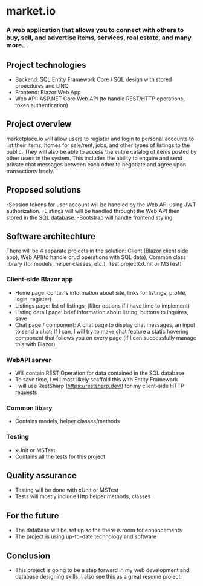 # market.io
### A web application that allows you to connect with others to buy, sell, and advertise items, services, real estate, and many more... 

## Project technologies
- Backend: SQL Entity Framework Core / SQL design with stored proecdures and LINQ
- Frontend: Blazor Web App
- Web API: ASP.NET Core Web API (to handle REST/HTTP operations, token authentication) 

## Project overview
marketplace.io will allow users to register and login to personal accounts to list their items, homes for sale/rent, jobs, and other types of listings to the public. They will also be able to access the entire catalog of items posted by other users in the system. This includes the ability to enquire and send private chat messages between each other to negotiate and agree upon transactions freely.

## Proposed solutions
-Session tokens for user account will be handled by the Web API using JWT authorization.
-Listings will will be handled throught the Web API then stored in the SQL database.
-Bootstrap will handle frontend styling

## Software architechture
There will be 4 separate projects in the solution: Client (Blazor client side app), Web API(to handle crud operations with SQL data), Common class library (for models, helper classes, etc.), Test project(xUnit or MSTest)

### Client-side Blazor app
- Home page: contains information about site, links for listings, profile, login, register)
- Listings page: list of listings, (filter options if I have time to implement) 
- Listing detail page: brief information about listing, buttons to inquires, save
- Chat page / component: A chat page to display chat messages, an input to send a chat; If I can, I will try to make chat feature a static hovering component that follows you on every page (if I can successfully manage this with Blazor)

### WebAPI server
- Will contain REST Operation for data contained in the SQL database
- To save time, I will most likely scaffold this with Entity Framework
- I will use RestSharp (https://restsharp.dev/) for my client-side HTTP requests

### Common libary 
- Contains models, helper classes/methods

### Testing
- xUnit or MSTest
- Contains all the tests for this project

## Quality assurance
- Testing will be done with xUnit or MSTest
- Tests will mostly include Http helper methods, classes

## For the future
- The database will be set up so the there is room for enhancements
- The project is using up-to-date technology and software

## Conclusion
- This project is going to be a step forward in my web development and database designing skills. I also see this as a great resume project.
